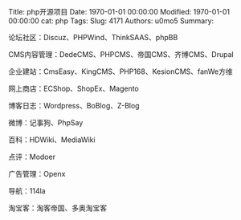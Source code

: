 Title: php开源项目
Date: 1970-01-01 00:00:00
Modified: 1970-01-01 00:00:00
cat: php
Tags: 
Slug: 4171
Authors: u0mo5 
Summary: 



论坛社区：Discuz、PHPWind、ThinkSAAS、phpBB


CMS内容管理：DedeCMS、PHPCMS、帝国CMS、齐博CMS、Drupal


企业建站：CmsEasy、KingCMS、PHP168、KesionCMS、fanWe方维


网上商店：ECShop、ShopEx、Magento


博客日志：Wordpress、BoBlog、Z-Blog


微博：记事狗、PhpSay


百科：HDWiki、MediaWiki


点评：Modoer


广告管理：Openx


导航：114la


淘宝客：淘客帝国、多奥淘宝客


